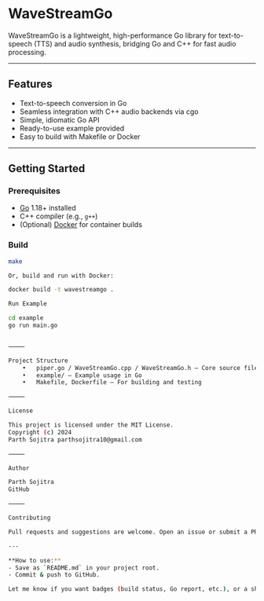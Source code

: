 # WaveStreamGo

WaveStreamGo is a lightweight, high-performance Go library for text-to-speech (TTS) and audio synthesis, bridging Go and C++ for fast audio processing.

---

## Features

- Text-to-speech conversion in Go
- Seamless integration with C++ audio backends via cgo
- Simple, idiomatic Go API
- Ready-to-use example provided
- Easy to build with Makefile or Docker

---

## Getting Started

### Prerequisites

- [Go](https://golang.org/dl/) 1.18+ installed
- C++ compiler (e.g., `g++`)
- (Optional) [Docker](https://www.docker.com/) for container builds

### Build

```bash
make

Or, build and run with Docker:

docker build -t wavestreamgo .

Run Example

cd example
go run main.go


⸻

Project Structure
	•	piper.go / WaveStreamGo.cpp / WaveStreamGo.h — Core source files
	•	example/ — Example usage in Go
	•	Makefile, Dockerfile — For building and testing

⸻

License

This project is licensed under the MIT License.
Copyright (c) 2024
Parth Sojitra parthsojitra10@gmail.com

⸻

Author

Parth Sojitra
GitHub

⸻

Contributing

Pull requests and suggestions are welcome. Open an issue or submit a PR!

---

**How to use:**  
- Save as `README.md` in your project root.
- Commit & push to GitHub.

Let me know if you want badges (build status, Go report, etc.), or a shorter/longer version!
